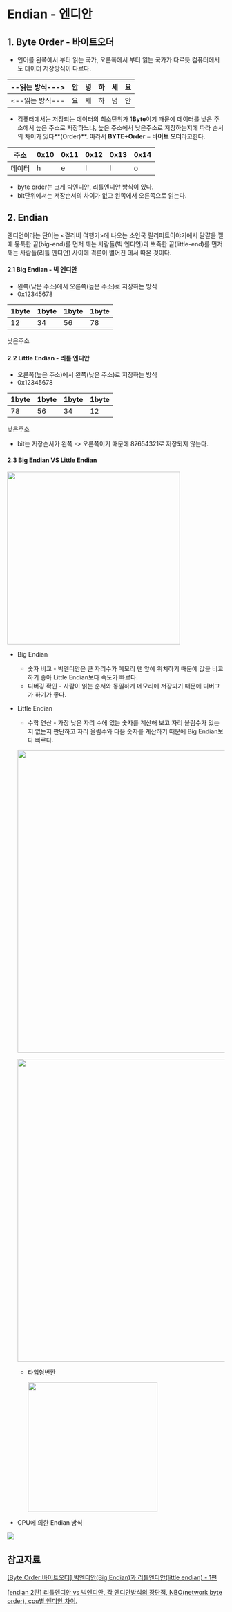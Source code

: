 # Endian - 엔디안

## 1. Byte Order - 바이트오더

- 언어를 왼쪽에서 부터 읽는 국가, 오른쪽에서 부터 읽는 국가가 다르듯 컴퓨터에서도 데이터 저장방식이 다르다. 

| --읽는 방식--->| 안   | 녕   | 하   | 세   | 요   |
| ---- | ---- | ---- | ---- | ---- | ---- |
| <--읽는 방식---| 요   | 세   | 하   | 녕   | 안   |

- 컴퓨터에서는 저장되는 데이터의 최소단위가 1**Byte**이기 때문에 데이터를 낮은 주소에서 높은 주소로 저장하느냐, 높은 주소에서 낮은주소로 저장하는지에 따라 순서의 차이가 있다**(Order)**. 따라서 **BYTE+Order = 바이트 오더**라고한다.

| 주소   | 0x10 | 0x11 | 0x12 | 0x13 | 0x14 |
| ------ | ---- | ---- | ---- | ---- | ---- |
| 데이터 | h    | e    | l    | l    | o    |

- byte order는 크게 빅엔디안, 리틀엔디안 방식이 있다.
- bit단위에서는 저장순서의 차이가 없고 왼쪽에서 오른쪽으로 읽는다. 

## 2. Endian

엔디언이라는 단어는 <걸리버 여행기>에 나오는 소인국 릴리퍼트이야기에서 달걀을 깰 때 뭉툭한 끝(big-end)를 먼저 깨는 사람들(빅 엔디언)과 뽀족한 끝(little-end)를 먼저 깨는 사람들(리틀 엔디언) 사이에 격론이 벌어진 데서 따온 것이다.

#### 2.1 Big Endian - 빅 엔디안 

- 왼쪽(낮은 주소)에서 오른쪽(높은 주소)로 저장하는 방식
- 0x12345678

| 1byte | 1byte | 1byte | 1byte |
| -------- | ------ | ------- | -------- |
| 12       | 34     | 56      | 78       |

낮은주소																																																												   

#### 2.2 Little Endian - 리틀 엔디안 

- 오른쪽(높은 주소)에서 왼쪽(낮은 주소)로 저장하는 방식
- 0x12345678

| 1byte | 1byte | 1byte | 1byte |
| ----- | ----- | ----- | ----- |
| 78    | 56    | 34    | 12    |

낮은주소																																																										

- bit는 저장순서가 왼쪽 -> 오른쪽이기 때문에 87654321로 저장되지 않는다. 

#### 2.3 Big Endian VS Little Endian

<img src = "https://blog.kakaocdn.net/dn/bKlfXd/btqCBwHKpmr/iUcwN47HTguBfdf9iwtpDK/img.png" width = "400"></img>

- Big Endian

  - 숫자 비교 - 빅엔디안은 큰 자리수가 메모리 맨 앞에 위치하기 때문에 값을 비교하기 좋아 Little Endian보다 속도가 빠르다.
  - 디버깅 확인 - 사람이 읽는 순서와 동일하게 메모리에 저장되기 때문에 디버그가 하기가 좋다.

- Little Endian 

  - 수학 연산 - 가장 낮은 자리 수에 있는 숫자를 계산해 보고 자리 올림수가 있는 지 없는지 판단하고 자리 올림수와 다음 숫자를 계산하기 때문에 Big Endian보다 빠르다.
  
  <img src = "https://blog.kakaocdn.net/dn/cFLsYh/btqCGQzgcBJ/LfV6jInCMeDQ2THzMx4vwK/img.png" width = "700"></img>
  
  <img src = "https://blog.kakaocdn.net/dn/JAvAs/btqCEPuh7HG/zBcKelJj1ANuAWeJV4SGEk/img.png" width = "700"></img>
  
  - 타입형변환 

    <img src = "https://blog.kakaocdn.net/dn/dCD23e/btqCAPWBOxk/YPdgCy0j4mkJh2MOaA3sgk/img.png" width = "300"></img>

- CPU에 의한 Endian 방식

<img src = "https://blog.kakaocdn.net/dn/lPTAK/btqCy3NiZ0a/EFkNmzVpNqonIX1SEkMPy0/img.png"></img>

## 참고자료

[[Byte Order 바이트오터] 빅엔디안(Big Endian)과 리틀엔디안(little endian) - 1편](https://jhnyang.tistory.com/172)

[[endian 2탄] 리틀엔디안 vs 빅엔디안, 각 엔디안방식의 장단점, NBO(network byte order), cpu별 엔디안 차이.](https://jhnyang.tistory.com/226)



